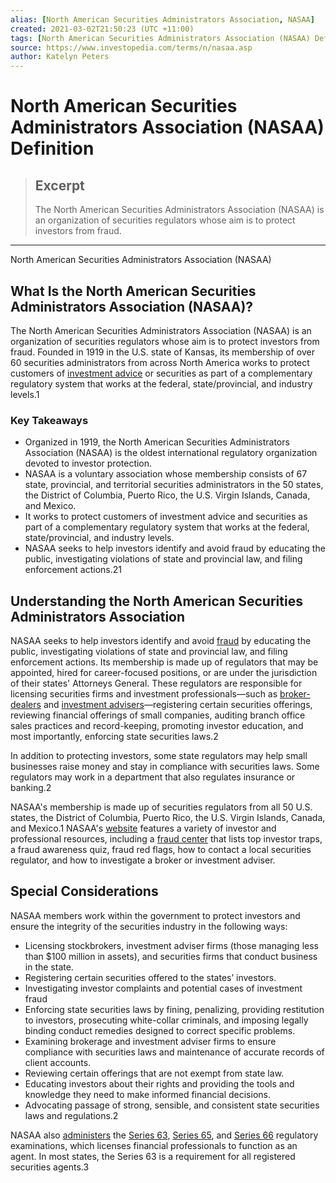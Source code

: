 ```yaml
---
alias: [North American Securities Administrators Association, NASAA]
created: 2021-03-02T21:50:23 (UTC +11:00)
tags: [North American Securities Administrators Association (NASAA) Definition, North American Securities Administrators Association (NASAA)]
source: https://www.investopedia.com/terms/n/nasaa.asp
author: Katelyn Peters
---
```


# North American Securities Administrators Association (NASAA) Definition

> ## Excerpt
> The North American Securities Administrators Association (NASAA) is an organization of securities regulators whose aim is to protect investors from fraud.

---

North American Securities Administrators Association (NASAA)
## What Is the North American Securities Administrators Association (NASAA)?

The North American Securities Administrators Association (NASAA) is an organization of securities regulators whose aim is to protect investors from fraud. Founded in 1919 in the U.S. state of Kansas, its membership of over 60 securities administrators from across North America works to protect customers of [investment advice](https://www.investopedia.com/terms/i/investment-advice.asp) or securities as part of a complementary regulatory system that works at the federal, state/provincial, and industry levels.1

### Key Takeaways

-   Organized in 1919, the North American Securities Administrators Association (NASAA) is the oldest international regulatory organization devoted to investor protection.
-   NASAA is a voluntary association whose membership consists of 67 state, provincial, and territorial securities administrators in the 50 states, the District of Columbia, Puerto Rico, the U.S. Virgin Islands, Canada, and Mexico.
-   It works to protect customers of investment advice and securities as part of a complementary regulatory system that works at the federal, state/provincial, and industry levels.
-   NASAA seeks to help investors identify and avoid fraud by educating the public, investigating violations of state and provincial law, and filing enforcement actions.21

## Understanding the North American Securities Administrators Association

NASAA seeks to help investors identify and avoid [fraud](https://www.investopedia.com/terms/f/fraud.asp) by educating the public, investigating violations of state and provincial law, and filing enforcement actions. Its membership is made up of regulators that may be appointed, hired for career-focused positions, or are under the jurisdiction of their states' Attorneys General. These regulators are responsible for licensing securities firms and investment professionals—such as [broker-dealers](https://www.investopedia.com/terms/b/broker-dealer.asp) and [investment advisers](https://www.investopedia.com/terms/i/investmentadvisor.asp)—registering certain securities offerings, reviewing financial offerings of small companies, auditing branch office sales practices and record-keeping, promoting investor education, and most importantly, enforcing state securities laws.2

In addition to protecting investors, some state regulators may help small businesses raise money and stay in compliance with securities laws. Some regulators may work in a department that also regulates insurance or banking.2

NASAA's membership is made up of securities regulators from all 50 U.S. states, the District of Columbia, Puerto Rico, the U.S. Virgin Islands, Canada, and Mexico.1 NASAA's [website](http://www.nasaa.org/) features a variety of investor and professional resources, including a [fraud center](https://www.nasaa.org/investor-education/fraud-center/) that lists top investor traps, a fraud awareness quiz, fraud red flags, how to contact a local securities regulator, and how to investigate a broker or investment adviser.

## Special Considerations

NASAA members work within the government to protect investors and ensure the integrity of the securities industry in the following ways:

-   Licensing stockbrokers, investment adviser firms (those managing less than $100 million in assets), and securities firms that conduct business in the state.
-   Registering certain securities offered to the states’ investors.
-   Investigating investor complaints and potential cases of investment fraud
-   Enforcing state securities laws by fining, penalizing, providing restitution to investors, prosecuting white-collar criminals, and imposing legally binding conduct remedies designed to correct specific problems.
-   Examining brokerage and investment adviser firms to ensure compliance with securities laws and maintenance of accurate records of client accounts.
-   Reviewing certain offerings that are not exempt from state law.
-   Educating investors about their rights and providing the tools and knowledge they need to make informed financial decisions.
-   Advocating passage of strong, sensible, and consistent state securities laws and regulations.2

NASAA also [administers](https://www.nasaa.org/exams/) the [Series 63](https://www.investopedia.com/terms/s/series63.asp), [Series 65](https://www.investopedia.com/terms/s/series65.asp), and [Series 66](https://www.investopedia.com/terms/s/series66.asp) regulatory examinations, which licenses financial professionals to function as an agent. In most states, the Series 63 is a requirement for all registered securities agents.3
